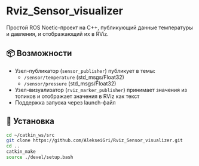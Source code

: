 # Rviz_Sensor_visualizer

Простой ROS Noetic-проект на C++, публикующий данные температуры и давления, и отображающий их в RViz.

## 📦 Возможности

- Узел-публикатор (`sensor_publisher`) публикует в темы:
  - `/sensor/temperature` (std_msgs/Float32)
  - `/sensor/pressure` (std_msgs/Float32)
- Узел-визуализатор (`rviz_marker_publisher`) принимает значения из топиков и отображает значения в RViz как текст
- Поддержка запуска через launch-файл

## 🚀 Установка

```bash
cd ~/catkin_ws/src
git clone https://github.com/AlekseiGri/Rviz_Sensor_visualizer.git
cd ..
catkin_make
source ./devel/setup.bash
